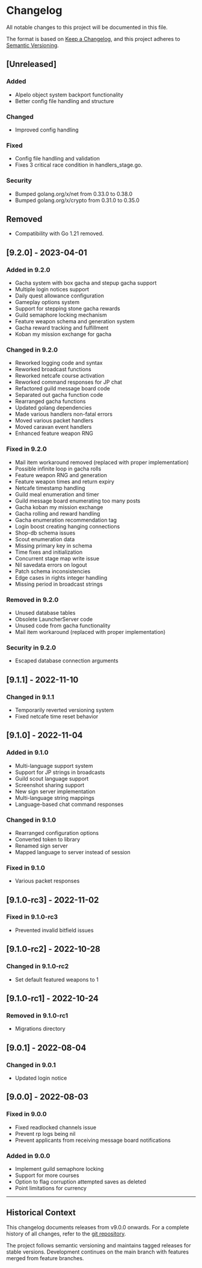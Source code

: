 # Changelog

All notable changes to this project will be documented in this file.

The format is based on [Keep a Changelog](https://keepachangelog.com/en/1.1.0/),
and this project adheres to [Semantic Versioning](https://semver.org/spec/v2.0.0.html).

## [Unreleased]

### Added

- Alpelo object system backport functionality
- Better config file handling and structure

### Changed

- Improved config handling

### Fixed

- Config file handling and validation
- Fixes 3 critical race condition in handlers_stage.go.

### Security

- Bumped golang.org/x/net from 0.33.0 to 0.38.0
- Bumped golang.org/x/crypto from 0.31.0 to 0.35.0

## Removed

- Compatibility with Go 1.21 removed.

## [9.2.0] - 2023-04-01

### Added in 9.2.0

- Gacha system with box gacha and stepup gacha support
- Multiple login notices support
- Daily quest allowance configuration
- Gameplay options system
- Support for stepping stone gacha rewards
- Guild semaphore locking mechanism
- Feature weapon schema and generation system
- Gacha reward tracking and fulfillment
- Koban my mission exchange for gacha

### Changed in 9.2.0

- Reworked logging code and syntax
- Reworked broadcast functions
- Reworked netcafe course activation
- Reworked command responses for JP chat
- Refactored guild message board code
- Separated out gacha function code
- Rearranged gacha functions
- Updated golang dependencies
- Made various handlers non-fatal errors
- Moved various packet handlers
- Moved caravan event handlers
- Enhanced feature weapon RNG

### Fixed in 9.2.0

- Mail item workaround removed (replaced with proper implementation)
- Possible infinite loop in gacha rolls
- Feature weapon RNG and generation
- Feature weapon times and return expiry
- Netcafe timestamp handling
- Guild meal enumeration and timer
- Guild message board enumerating too many posts
- Gacha koban my mission exchange
- Gacha rolling and reward handling
- Gacha enumeration recommendation tag
- Login boost creating hanging connections
- Shop-db schema issues
- Scout enumeration data
- Missing primary key in schema
- Time fixes and initialization
- Concurrent stage map write issue
- Nil savedata errors on logout
- Patch schema inconsistencies
- Edge cases in rights integer handling
- Missing period in broadcast strings

### Removed in 9.2.0

- Unused database tables
- Obsolete LauncherServer code
- Unused code from gacha functionality
- Mail item workaround (replaced with proper implementation)

### Security in 9.2.0

- Escaped database connection arguments

## [9.1.1] - 2022-11-10

### Changed in 9.1.1

- Temporarily reverted versioning system
- Fixed netcafe time reset behavior

## [9.1.0] - 2022-11-04

### Added in 9.1.0

- Multi-language support system
- Support for JP strings in broadcasts
- Guild scout language support
- Screenshot sharing support
- New sign server implementation
- Multi-language string mappings
- Language-based chat command responses

### Changed in 9.1.0

- Rearranged configuration options
- Converted token to library
- Renamed sign server
- Mapped language to server instead of session

### Fixed in 9.1.0

- Various packet responses

## [9.1.0-rc3] - 2022-11-02

### Fixed in 9.1.0-rc3

- Prevented invalid bitfield issues

## [9.1.0-rc2] - 2022-10-28

### Changed in 9.1.0-rc2

- Set default featured weapons to 1

## [9.1.0-rc1] - 2022-10-24

### Removed in 9.1.0-rc1

- Migrations directory

## [9.0.1] - 2022-08-04

### Changed in 9.0.1

- Updated login notice

## [9.0.0] - 2022-08-03

### Fixed in 9.0.0

- Fixed readlocked channels issue
- Prevent rp logs being nil
- Prevent applicants from receiving message board notifications

### Added in 9.0.0

- Implement guild semaphore locking
- Support for more courses
- Option to flag corruption attempted saves as deleted
- Point limitations for currency

---

## Historical Context

This changelog documents releases from v9.0.0 onwards. For a complete history of all changes, refer to the [git repository](https://github.com/Mezeporta/Erupe).

The project follows semantic versioning and maintains tagged releases for stable versions. Development continues on the main branch with features merged from feature branches.
